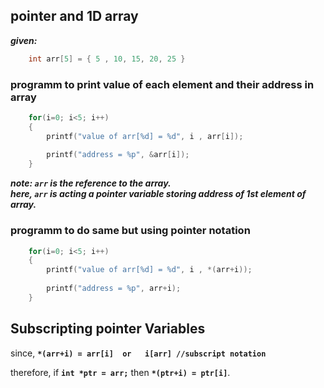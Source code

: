 ## pointer and 1D array
***given:***
```C
	int arr[5] = { 5 , 10, 15, 20, 25 }
```


### programm to print value of each element and their address in array
```C
	for(i=0; i<5; i++)
	{
		printf("value of arr[%d] = %d", i , arr[i]);
		
		printf("address = %p", &arr[i]);
	}
```

***note: ``arr`` is the reference to the array.
<br/>here, ``arr`` is acting a pointer variable storing address of 1st element of array.***


### programm to do same but using pointer notation
```C
	for(i=0; i<5; i++)
	{
		printf("value of arr[%d] = %d", i , *(arr+i));
		
		printf("address = %p", arr+i);
	}
```



## Subscripting pointer Variables
since, <b>```*(arr+i) = arr[i]  or   i[arr]	//subscript notation```</b>

therefore, if <b>```int *ptr = arr;```</b> then <b>```*(ptr+i) = ptr[i]```</b>.
	



